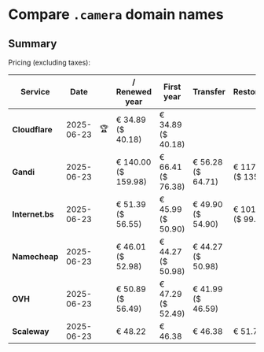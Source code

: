 # Compare `.camera` domain names

## Summary

Pricing (excluding taxes):

| Service | Date |  | / Renewed year | First year | Transfer | Restoration |
|--|--|--|--|--|--|--|
| **Cloudflare** | 2025-06-23 | 🏆 | € 34.89<br>($ 40.18) | € 34.89<br>($ 40.18) |  |  |
| **Gandi** | 2025-06-23 |  | € 140.00<br>($ 159.98) | € 66.41<br>($ 76.38) | € 56.28<br>($ 64.71) | € 117.43<br>($ 135.05) |
| **Internet.bs** | 2025-06-23 |  | € 51.39<br>($ 56.55) | € 45.99<br>($ 50.90) | € 49.90<br>($ 54.90) | € 101.15<br>($ 99.95) |
| **Namecheap** | 2025-06-23 |  | € 46.01<br>($ 52.98) | € 44.27<br>($ 50.98) | € 44.27<br>($ 50.98) |  |
| **OVH** | 2025-06-23 |  | € 50.89<br>($ 56.49) | € 47.29<br>($ 52.49) | € 41.99<br>($ 46.59) |  |
| **Scaleway** | 2025-06-23 |  | € 48.22 | € 46.38 | € 46.38 | € 51.74 |
